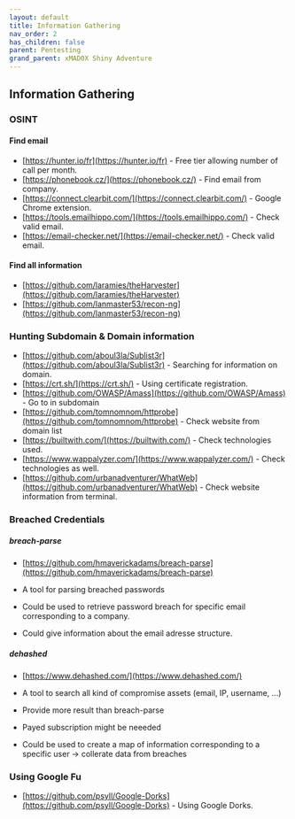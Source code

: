 ```yaml
---
layout: default
title: Information Gathering
nav_order: 2
has_children: false
parent: Pentesting
grand_parent: xMAD0X Shiny Adventure
---
```


## Information Gathering

### OSINT 

#### Find email

- [https://hunter.io/fr](https://hunter.io/fr) - Free tier allowing number of call per month.
- [https://phonebook.cz/](https://phonebook.cz/) - Find email from company.
- [https://connect.clearbit.com/](https://connect.clearbit.com/) - Google Chrome extension.
- [https://tools.emailhippo.com/](https://tools.emailhippo.com/) - Check valid email.
- [https://email-checker.net/](https://email-checker.net/) - Check valid email.

#### Find all information 

- [https://github.com/laramies/theHarvester](https://github.com/laramies/theHarvester)
- [https://github.com/lanmaster53/recon-ng](https://github.com/lanmaster53/recon-ng)


### Hunting Subdomain & Domain information

- [https://github.com/aboul3la/Sublist3r](https://github.com/aboul3la/Sublist3r) - Searching for information on domain.
- [https://crt.sh/](https://crt.sh/) - Using certificate registration.
- [https://github.com/OWASP/Amass](https://github.com/OWASP/Amass) - Go to in subdomain
- [https://github.com/tomnomnom/httprobe](https://github.com/tomnomnom/httprobe) - Check website from domain list
- [https://builtwith.com/](https://builtwith.com/) - Check technologies used.
- [https://www.wappalyzer.com/](https://www.wappalyzer.com/) - Check technologies as well.
- [https://github.com/urbanadventurer/WhatWeb](https://github.com/urbanadventurer/WhatWeb) - Check website information from terminal.


### Breached Credentials

##### breach-parse 

- [https://github.com/hmaverickadams/breach-parse](https://github.com/hmaverickadams/breach-parse)

- A tool for parsing breached passwords
- Could be used to retrieve password breach for specific email corresponding to a company. 
- Could give information about the email adresse structure.

##### dehashed

- [https://www.dehashed.com/](https://www.dehashed.com/)

- A tool to search all kind of compromise assets (email, IP, username, ...)
- Provide more result than breach-parse
- Payed subscription might be neeeded 
- Could be used to create a map of information corresponding to a specific user -> collerate data from breaches



### Using Google Fu

- [https://github.com/psyll/Google-Dorks](https://github.com/psyll/Google-Dorks) - Using Google Dorks.
